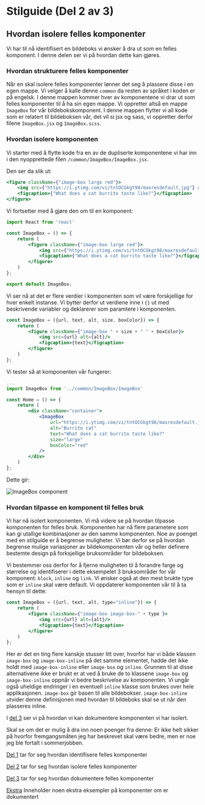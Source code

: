 # Stilguide (Del 2 av 3)


## Hvordan isolere felles komponenter
Vi har til nå identifisert en bildeboks vi ønsker å dra ut som en felles komponent.
I denne delen ser vi på hvordan dette kan gjøres.

### Hvordan strukturere felles komponenter
Når en skal isolere felles komponenter lønner det seg å plassere disse i en egen mappe. Vi velger å kalle denne
```common``` da resten av språket i koden er på engelsk. I denne mappen kommer hver av komponentene vi drar ut som
felles komponenter til å ha sin egen mappe. Vi oppretter altså en mappe ```ImageBox``` for vår bildebokskomponent.
I denne mappen flytter vi all kode som er relatert til bildeboksen vår, det vil si jsx og sass, vi oppretter derfor
filene ```ImageBox.jsx``` og ```ImageBox.scss```.




### Hvordan isolere komponenten
Vi starter med å flytte kode fra en av de dupliserte komponentene vi har inn i den nyopprettede filen
```/common/ImageBox/ImageBox.jsx```.

Den ser da slik ut:
```jsx
<figure className={"image-box large red"}>
    <img src={"https://i.ytimg.com/vi/tntOCGkgt98/maxresdefault.jpg"} alt={"Burrito cat"}/>
    <figcaption>{"What does a cat burrito taste like?"}</figcaption>
</figure>
```

Vi fortsetter med å gjøre den om til en komponent:
```jsx
import React from 'react'

const ImageBox = () => {
    return (
        <figure className={"image-box large red"}>
            <img src={"https://i.ytimg.com/vi/tntOCGkgt98/maxresdefault.jpg"} alt={"Burrito cat"}/>
            <figcaption>{"What does a cat burrito taste like?"}</figcaption>
        </figure>
    )
};

export default ImageBox;
```

Vi ser nå at det er flere verdier i komponenten som vil være forskjellige for hver enkelt instanse.
Vi bytter derfor ut verdiene inne i ```{}``` ut med beskrivende variabler og deklarerer som paramtere i komponenten.
```jsx
const ImageBox = ({url, text, alt, size, boxColor}) => {
    return (
        <figure className={"image-box " + size + " " + boxColor}>
            <img src={url} alt={alt}/>
            <figcaption>{text}</figcaption>
        </figure>
    )
};
```

Vi tester så at komponenten vår fungerer:

```jsx
...
import ImageBox from '../common/ImageBox/ImageBox'

const Home = () => {
    return (
        <div className="container">
            <ImageBox
                url="https://i.ytimg.com/vi/tntOCGkgt98/maxresdefault.jpg"
                alt="Burrito cat"
                text="What does a cat burrito taste like?"
                size="large"
                boxColor="red"
            />
        </div>
    )
};
```

Dette gir:

![ImageBox component][image-box-component]


### Hvordan tilpasse en komponent til felles bruk
Vi har nå isolert komponenten. Vi må videre se på hvordan tilpasse komponenten for felles bruk. Komponenten har nå flere
parametere som kan gi utallige kombinasjoner av den samme komponenten. Noe av poenget med en stilguide er å begrense
muligheter. Vi bør derfor se på hvordan begrense mulige variasjoner av bildekomponenten vår og heller definere bestemte
design på forksjellige bruksområder for bildeboksen.

Vi bestemmer oss derfor for å fjerne muligheten til å forandre farge og størrelse og identifiserer i dette eksempelet 3 bruksområder for vår komponent: ```block```, ```inline``` og ```link```.
Vi ønsker også at den mest brukte type som er ```inline``` skal være default.
Vi oppdaterer komponenten vår til å ta hensyn til dette:

```jsx
const ImageBox = ({url, text, alt, type="inline"}) => {
    return (
        <figure className={"image-box image-box-" + type }>
            <img src={url} alt={alt}/>
            <figcaption>{text}</figcaption>
        </figure>
    )
};
```

Her er det en ting flere kanskje stusser litt over, hvorfor har vi både klassen ```image-box``` og
```image-box-inline``` på det samme elementet, hadde det ikke holdt med ```image-box-inline``` eller
```image-box``` og ```inline```. Grunnen til at disse alternativene ikke er brukt er at ved å bruke de to klassene 
```image-box``` og ```image-box-inline``` oppnår vi bedre beskrivelse av komponenten. Vi ungår også uheldige 
endringer i en eventuell ```inline``` klasse som brukes over hele applikasjonen. ```image-box``` gir basen til 
alle bildebokser. ```image-box-inline``` utvider denne definisjonen med hvordan til bildeboks skal se ut når den
plasseres inline.


I [del 3][3] ser vi på hvordan vi kan dokumentere komponenten vi har isolert.


Skal se om det er mulig å dra inn noen poenger fra denne:
Er ikke helt sikker på hvorfor fremgangsmåten jeg har beskrevet skal være bedre, men er noe jeg ble fortalt i sommerjobben.


[Del 1][1] tar for seg hvordan identifisere felles komponenter

[Del 2][2] tar for seg hvordan isolere felles komponenter

[Del 3][3] tar for seg hvordan dokumentere felles komponenter

[Ekstra][4] Inneholder noen ekstra eksempler på komponenter om er dokumentert


[1]: https://github.com/DagF/it2810-tutorial/blob/1-identify/README.md
[2]: https://github.com/DagF/it2810-tutorial/blob/2-extract/README.md
[3]: https://github.com/DagF/it2810-tutorial/blob/3-document/README.md
[4]: https://github.com/DagF/it2810-tutorial/blob/4-examples/README.md

[image-box-component]: ./img/image-box-component.png
[style-guide-w-examples]: ./img/style-guide-w-examples.png

